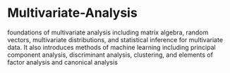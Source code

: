 # Multivariate-Analysis
foundations of multivariate analysis including matrix algebra, random vectors, multivariate distributions, and statistical inference for multivariate data. It also introduces methods of machine learning including principal component analysis, discriminant analysis, clustering, and elements of factor analysis and canonical analysis
